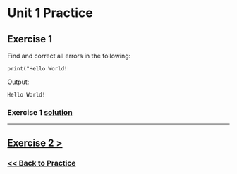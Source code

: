 # Unit 1 Practice

## **Exercise 1**
Find and correct all errors in the following:

    print("Hello World!

Output:

    Hello World!


### Exercise 1 [solution](solutions/exercise_1_solution.md)

---

## [Exercise 2 >](exercise_2.md)

### [<< Back to Practice](/)